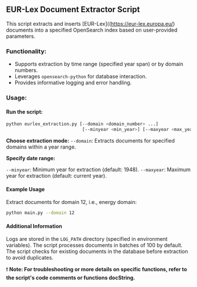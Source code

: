 ## EUR-Lex Document Extractor Script

This script extracts and inserts [EUR-Lex]((https://eur-lex.europa.eu/) documents into a specified OpenSearch index based on user-provided parameters.

### **Functionality:**

* Supports extraction by time range (specified year span) or by domain numbers.
* Leverages `opensearch-python` for database interaction.
* Provides informative logging and error handling.

### **Usage:**

#### Run the script:

```bash
python eurlex_extraction.py [--domain <domain_number> ...]
                             [--minyear <min_year>] [--maxyear <max_year>]
```

**Choose extraction mode:**
`--domain`: Extracts documents for specified domains within a year range.

**Specify date range:**

`--minyear`: Minimum year for extraction (default: 1948).
`--maxyear`: Maximum year for extraction (default: current year).

#### Example Usage
Extract documents for domain 12, i.e., energy domain:

```bash
python main.py --domain 12
```

#### Additional Information
Logs are stored in the `LOG_PATH` directory (specified in environment variables). The script processes documents in batches of 100 by default. The script checks for existing documents in the database before extraction to avoid duplicates.


:exclamation: **Note: For troubleshooting or more details on specific functions, refer to the script's code comments or functions docString.**